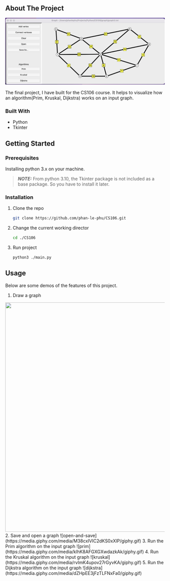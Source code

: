 <!-- ABOUT THE PROJECT -->
## About The Project

![screen-shot](./images/screen-shot.png)

The final project, I have built for the CS106 course. It helps to visualize how an algorithm(Prim, Kruskal, Dijkstra) works on an input graph.


### Built With

* Python 
* Tkinter


<!-- GETTING STARTED -->
## Getting Started

### Prerequisites

Installing python 3.x on your machine.

>**_NOTE:_**  From python 3.10, the Tkinter package is not included as a base package. So you have to install it later.


### Installation

1. Clone the repo
   ```sh
   git clone https://github.com/phan-le-phu/CS106.git
   ```
2. Change the current working director
   ```sh
   cd ./CS106
   ```
3. Run project
    ```sh
   python3 ./main.py
   ```


<!-- USAGE EXAMPLES -->
## Usage

Below are some demos of the features of this project.

1. Draw a graph
<img src="https://media.giphy.com/media/s27A4KiyY0BExHO46K/giphy.gif" width="1405" height="724" />
2. Save and open a graph
![open-and-save](https://media.giphy.com/media/M38cxIVIC2dKS0xXlP/giphy.gif)
3. Run the Prim algorithm on the input graph
![prim](https://media.giphy.com/media/klhK8AFGXGXwdazkAk/giphy.gif)
4. Run the Kruskal algorithm on the input graph
![kruskal](https://media.giphy.com/media/rvImK4upov27rGyvKA/giphy.gif)
5. Run the Dijkstra algorithm on the input graph
![dijkstra](https://media.giphy.com/media/dZHpEE3jFzTLFNxFa0/giphy.gif)